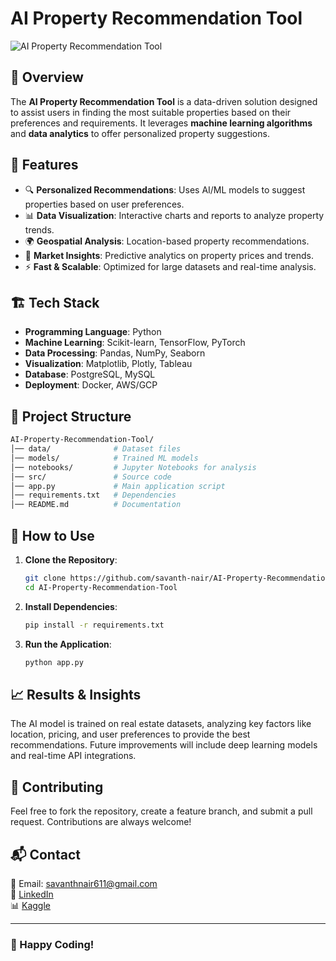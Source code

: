 # AI Property Recommendation Tool

![AI Property Recommendation Tool](https://your-image-link.com)

## 📌 Overview
The **AI Property Recommendation Tool** is a data-driven solution designed to assist users in finding the most suitable properties based on their preferences and requirements. It leverages **machine learning algorithms** and **data analytics** to offer personalized property suggestions.

## 🚀 Features
- 🔍 **Personalized Recommendations**: Uses AI/ML models to suggest properties based on user preferences.
- 📊 **Data Visualization**: Interactive charts and reports to analyze property trends.
- 🌍 **Geospatial Analysis**: Location-based property recommendations.
- 🏡 **Market Insights**: Predictive analytics on property prices and trends.
- ⚡ **Fast & Scalable**: Optimized for large datasets and real-time analysis.

## 🏗️ Tech Stack
- **Programming Language**: Python
- **Machine Learning**: Scikit-learn, TensorFlow, PyTorch
- **Data Processing**: Pandas, NumPy, Seaborn
- **Visualization**: Matplotlib, Plotly, Tableau
- **Database**: PostgreSQL, MySQL
- **Deployment**: Docker, AWS/GCP

## 📂 Project Structure
```bash
AI-Property-Recommendation-Tool/
│── data/              # Dataset files
│── models/            # Trained ML models
│── notebooks/         # Jupyter Notebooks for analysis
│── src/               # Source code
│── app.py             # Main application script
│── requirements.txt   # Dependencies
│── README.md          # Documentation
```

## 🎯 How to Use
1. **Clone the Repository**:
   ```bash
   git clone https://github.com/savanth-nair/AI-Property-Recommendation-Tool.git
   cd AI-Property-Recommendation-Tool
   ```
2. **Install Dependencies**:
   ```bash
   pip install -r requirements.txt
   ```
3. **Run the Application**:
   ```bash
   python app.py
   ```

## 📈 Results & Insights
The AI model is trained on real estate datasets, analyzing key factors like location, pricing, and user preferences to provide the best recommendations. Future improvements will include deep learning models and real-time API integrations.

## 🤝 Contributing
Feel free to fork the repository, create a feature branch, and submit a pull request. Contributions are always welcome!

## 📬 Contact
📧 Email: savanthnair611@gmail.com  
🔗 [LinkedIn](https://www.linkedin.com/in/savanth-nair-5b94b2169/)  
📊 [Kaggle](https://www.kaggle.com/savanthnair)


---
### 🚀 Happy Coding!
